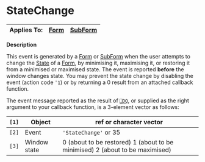 




<h1 class="heading"><span class="name">StateChange</span></h1>

| Applies To: | [Form](./form.md) | [SubForm](./subform.md) |
| --- | --- | ---  |


**Description**


This event is generated by a [Form](./form.md) or [SubForm](./subform.md) when the user attempts to change the [State](./state.md) of a [Form](./form.md), by minimising it, maximising it, or restoring it from a minimised or maximised state. The event is reported **before** the window changes state. You may prevent the state change by disabling the event (action code `¯1`) or by returning a 0 result from an attached callback function.


The event message reported as the result of [`⎕DQ`](../../Language/System%20Functions/dq.htm), or supplied as the right argument to your callback function, is a 3-element vector as follows:


| `[1]` | Object | ref or character vector |
| --- | --- | ---  |
| `[2]` | Event | `'StateChange'` or 35 |
| `[3]` | Window state | 0 (about to be restored) 1 (about to be        minimised) 2 (about to be maximised) |



